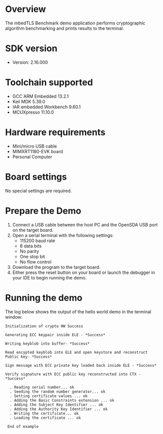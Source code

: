Overview
========
The mbedTLS Benchmark demo application performs cryptographic algorithm benchmarking and prints results to the
terminal.


SDK version
===========
- Version: 2.16.000

Toolchain supported
===================
- GCC ARM Embedded  13.2.1
- Keil MDK  5.39.0
- IAR embedded Workbench  9.60.1
- MCUXpresso  11.10.0

Hardware requirements
=====================
- Mini/micro USB cable
- MIMXRT1180-EVK board
- Personal Computer

Board settings
==============
No special settings are required.

Prepare the Demo
================
1.  Connect a USB cable between the host PC and the OpenSDA USB port on the target board. 
2.  Open a serial terminal with the following settings:
    - 115200 baud rate
    - 8 data bits
    - No parity
    - One stop bit
    - No flow control
3.  Download the program to the target board.
4.  Either press the reset button on your board or launch the debugger in your IDE to begin running the demo.

Running the demo
================
The log below shows the output of the hello world demo in the terminal window:
~~~~~~~~~~~~~~~~~~~~~~~~~~~~~~~~~~~
Initialization of crypto HW Success

Generating ECC keypair inside ELE - *Success*

Writing keyblob into buffer- *Success*

Read encypted keyblob into ELE and open keystore and reconstruct Public key- *Success*

Sign message with ECC private key loaded back inside ELE - *Success*

Verify signature with ECC public key reconstructed into CTX - *Success*

  . Reading serial number... ok
  . Seeding the random number generator... ok
  . Setting certificate values ... ok
  . Adding the Basic Constraints extension ... ok
  . Adding the Subject Key Identifier ... ok
  . Adding the Authority Key Identifier ... ok
  . Writing the certificate... ok
  . Loading the certificate ... ok

 End of example
~~~~~~~~~~~~~~~~~~~~~~~~~~~~~~~~~~~

